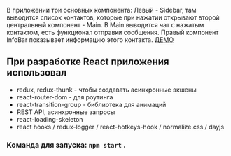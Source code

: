 В приложении три основных компонента:
Левый - Sidebar, там выводится список контактов, которые при нажатии открывают второй центральный компонент - Main.
В Main выводится чат с нажатым контактом, есть функционал отправки сообщения.
Правый компонент InfoBar показывает информацию этого контакта. [ДЕМО](https://pacific-dawn-92338.herokuapp.com/)


## При разработке React приложения использовал

   * redux, redux-thunk - чтобы создавать асинхронные экшены 
   * react-router-dom - для роутинга
   * react-transition-group - библиотека для анимаций
   * REST API, асинхронные запросы
   * react-loading-skeleton
   * react hooks / redux-logger / react-hotkeys-hook / normalize.css / dayjs
   
   ### Команда для запуска: `npm start` .
  
